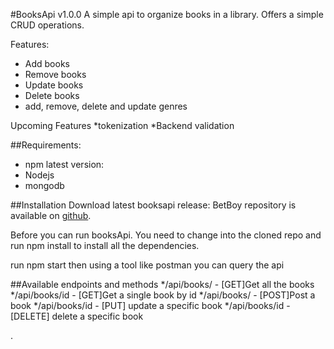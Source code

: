 #BooksApi v1.0.0
A simple api to organize books in a library. Offers a simple CRUD operations.

Features:

* Add books
* Remove books
* Update books
* Delete books
* add, remove, delete and update genres

Upcoming Features
*tokenization
*Backend validation

##Requirements:

* npm latest version:
* Nodejs
* mongodb
 

##Installation
Download latest booksapi release:
BetBoy repository is available on [github](https://github.com/jacekm-git/BetBoy).

Before you can run booksApi. You need to change into the cloned repo and run npm install to install all the dependencies.

run npm start then using a tool like postman you can query the api

##Available endpoints and methods
*/api/books/ - [GET]Get all the books
*/api/books/id - [GET]Get a single book by id
*/api/books/ - [POST]Post a book
*/api/books/id - [PUT] update a specific book
*/api/books/id - [DELETE] delete a specific book

.

